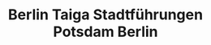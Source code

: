 ---
title: "Berlin Taiga Stadtführungen Potsdam Berlin"
url: /potsdam/berlin-taiga-stadtfuehrungen-potsdam-berlin/
shop: Reisebüro
---
